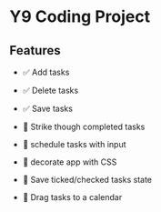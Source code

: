 # Y9 Coding Project

## Features

- ✅ Add tasks
- ✅ Delete tasks
- ✅ Save tasks

- 🚧 Strike though completed tasks
- 🚧 schedule tasks with input
- 🚧 decorate app with CSS
- 🚧 Save ticked/checked tasks state
- 🚧 Drag tasks to a calendar
